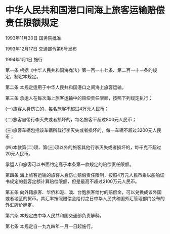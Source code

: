 # 中华人民共和国港口间海上旅客运输赔偿责任限额规定

1993年11月20日 国务院批准　

1993年12月17日 交通部令第6号发布　

1994年1月1日 施行

<!-- INFO END -->

第一条 根据《中华人民共和国海商法》第一百一十七条、第二百一十一条的规定，制定本规定。

第二条 本规定适用于中华人民共和国港口之间海上旅客运输。

第三条 承运人在每次海上旅客运输中的赔偿责任限额，按照下列规定执行：

(一)旅客人身伤亡的，每名旅客不超过4万元人民币；

(二)旅客自带行李灭失或者损坏的，每名旅客不超过800元人民币；

(三)旅客车辆包括该车辆所载行李灭失或者损坏的，每一车辆不超过3200元人民币；

(四)本款第(二)项、第(三)项以外的旅客其他行李灭失或者损坏的，每千克不超过20元人民币。

承运人和旅客可以书面约定高于本条第一款规定的赔偿责任限额。

第四条 海上旅客运输的旅客人身伤亡赔偿责任限制，按照4万元人民币乘以船舶证书规定的载客定额计算赔偿限额，但是最高不超过2100万元人民币。

第五条 向外籍旅客、华侨和港、澳、台胞旅客给付的赔偿金，可以兑换成该外国或者地区的货币。其汇率按照赔偿金给付之日中华人民共和国外汇管理部门公布的外汇牌价确定。

第六条 本规定由中华人民共和国交通部负责解释。

第七条 本规定自一九九四年一月一日起施行。